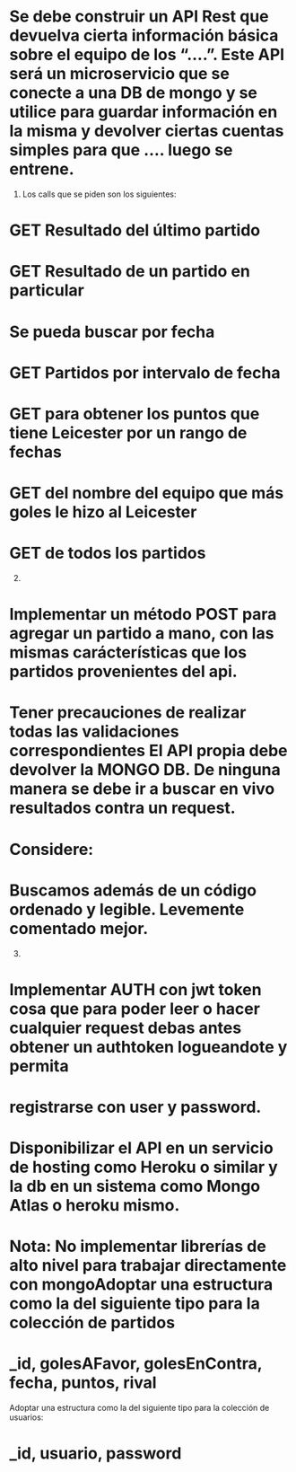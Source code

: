 # Se debe construir un API Rest que devuelva cierta información básica sobre el equipo de los “....”. Este API será un microservicio que se conecte a una DB de mongo y se utilice para guardar información en la misma y devolver ciertas cuentas simples para que …. luego se entrene.

1.  Los calls que se piden son los siguientes:

# GET Resultado del último partido

# GET Resultado de un partido en particular

# Se pueda buscar por fecha

# GET Partidos por intervalo de fecha

# GET para obtener los puntos que tiene Leicester por un rango de fechas

# GET del nombre del equipo que más goles le hizo al Leicester

# GET de todos los partidos

2.

# Implementar un método POST para agregar un partido a mano, con las mismas carácterísticas que los partidos provenientes del api.

# Tener precauciones de realizar todas las validaciones correspondientes El API propia debe devolver la MONGO DB. De ninguna manera se debe ir a buscar en vivo resultados contra un request.

# Considere:

# Buscamos además de un código ordenado y legible. Levemente comentado mejor.

3.

# Implementar AUTH con jwt token cosa que para poder leer o hacer cualquier request debas antes obtener un authtoken logueandote y permita

# registrarse con user y password.

# Disponibilizar el API en un servicio de hosting como Heroku o similar y la db en un sistema como Mongo Atlas o heroku mismo.

# Nota: No implementar librerías de alto nivel para trabajar directamente con mongoAdoptar una estructura como la del siguiente tipo para la colección de partidos

# \_id, golesAFavor, golesEnContra, fecha, puntos, rival

Adoptar una estructura como la del siguiente tipo para la colección de usuarios:

# \_id, usuario, password
